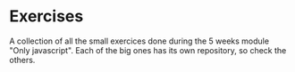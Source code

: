 # Exercises
A collection of all the small exercices done during the 5 weeks module "Only javascript".
Each of the big ones has its own repository, so check the others.
